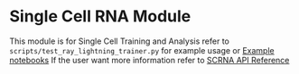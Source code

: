 
# Single Cell RNA Module

This module is for Single Cell Training and Analysis refer to `scripts/test_ray_lightning_trainer.py` for example
usage or [Example notebooks](https://github.com/dataxight/protoplast-ml-example)
If the user want more information refer to [SCRNA API Reference](../apis/scrna.md)